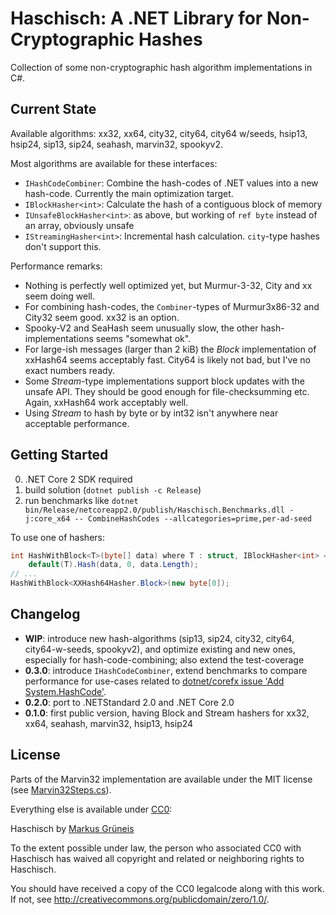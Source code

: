 # Haschisch: A .NET Library for Non-Cryptographic Hashes

Collection of some non-cryptographic hash algorithm implementations in C#.



## Current State

Available algorithms: xx32, xx64, city32, city64, city64 w/seeds, hsip13, hsip24, sip13, sip24, seahash, marvin32, spookyv2.

Most algorithms are available for these interfaces:

* `IHashCodeCombiner`: Combine the hash-codes of .NET values into a new hash-code.  Currently the main optimization target.
* `IBlockHasher<int>`: Calculate the hash of a contiguous block of memory
* `IUnsafeBlockHasher<int>`: as above, but working of `ref byte` instead of an array, obviously unsafe
* `IStreamingHasher<int>`: Incremental hash calculation.  `city`-type hashes don't support this.

Performance remarks:

* Nothing is perfectly well optimized yet, but Murmur-3-32, City and xx seem doing well.
* For combining hash-codes, the `Combiner`-types of Murmur3x86-32 and City32 seem good.  xx32 is an option.
* Spooky-V2 and SeaHash seem unusually slow, the other hash-implementations seems "somewhat ok".
* For large-ish messages (larger than 2 kiB) the _Block_ implementation of xxHash64 seems acceptably fast.  City64 is likely not bad, but I've no exact numbers ready.
* Some _Stream_-type implementations support block updates with the unsafe API.  They should be good enough for file-checksumming etc.  Again, xxHash64 work acceptably well.
* Using _Stream_ to hash by byte or by int32 isn't anywhere near acceptable performance.



## Getting Started

0. .NET Core 2 SDK required
1. build solution (`dotnet publish -c Release`)
2. run benchmarks like `dotnet bin/Release/netcoreapp2.0/publish/Haschisch.Benchmarks.dll -j:core_x64 -- CombineHashCodes --allcategories=prime,per-ad-seed`

To use one of hashers:

```cs
int HashWithBlock<T>(byte[] data) where T : struct, IBlockHasher<int> =>
    default(T).Hash(data, 0, data.Length);
// ...
HashWithBlock<XXHash64Hasher.Block>(new byte[0]);
```



## Changelog

* **WIP**: introduce new hash-algorithms (sip13, sip24, city32, city64, city64-w-seeds, spookyv2), and optimize existing and new ones, especially for hash-code-combining; also extend the test-coverage
* **0.3.0**: introduce `IHashCodeCombiner`, extend benchmarks to compare performance for use-cases related to [dotnet/corefx issue 'Add System.HashCode'](https://github.com/dotnet/corefx/issues/14354).
* **0.2.0**: port to .NETStandard 2.0 and .NET Core 2.0
* **0.1.0**: first public version, having Block and Stream hashers for xx32, xx64, seahash, marvin32, hsip13, hsip24



## License

Parts of the Marvin32 implementation are available under the
MIT license (see [Marvin32Steps.cs](Haschisch/Hashers/Marvin32Steps.cs)).

Everything else is available under [CC0](LICENSE):

Haschisch by [Markus Grüneis](mailto:gimpf@gimpf.org)

To the extent possible under law, the person who associated CC0 with
Haschisch has waived all copyright and related or neighboring rights
to Haschisch.

You should have received a copy of the CC0 legalcode along with this
work. If not, see <http://creativecommons.org/publicdomain/zero/1.0/>.
